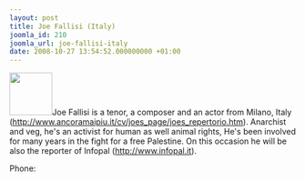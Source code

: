 ```yaml
---
layout: post
title: Joe Fallisi (Italy)
joomla_id: 210
joomla_url: joe-fallisi-italy
date: 2008-10-27 13:54:52.000000000 +01:00
---
```

<img src="http://www.freegaza.org/uploads/passengers/file_589d64eaf5_joe.jpg" width="75" />Joe Fallisi is a tenor, a composer and an actor from Milano, Italy (<a href="http://www.ancoramaipiu.it/cv/joes_page/joes_repertorio.htm" target="_blank">http://www.ancoramaipiu.it/cv/joes_page/joes_repertorio.htm</a>). Anarchist and veg, he\'s an activist for human as well animal rights, He\'s been involved for many years in the fight for a free Palestine. On this occasion he will be also the reporter of Infopal (<a href="http://www.infopal.it/" target="_blank">http://www.infopal.it</a>).<br /><p><a href=""></a></p><p>Phone:</p>
